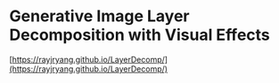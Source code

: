 # Generative Image Layer Decomposition with Visual Effects
[https://rayjryang.github.io/LayerDecomp/](https://rayjryang.github.io/LayerDecomp/)
